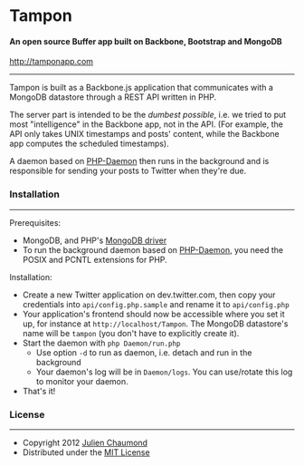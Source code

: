 # Tampon

#### An open source Buffer app built on Backbone, Bootstrap and MongoDB

http://tamponapp.com

---

Tampon is built as a Backbone.js application that communicates with a MongoDB datastore through a REST API written in PHP. 

The server part is intended to be the *dumbest possible*, i.e. we tried to put most "intelligence" in the Backbone app, not in the API. (For example, the API only takes UNIX timestamps and posts' content, while the Backbone app computes the scheduled timestamps).

A daemon based on [PHP-Daemon](https://github.com/shaneharter/PHP-Daemon) then runs in the background and is responsible for sending your posts to Twitter when they're due.


### Installation
---

Prerequisites:

* MongoDB, and PHP's [MongoDB driver](http://www.mongodb.org/display/DOCS/PHP+Language+Center)
* To run the background daemon based on [PHP-Daemon](https://github.com/shaneharter/PHP-Daemon), you need the POSIX and PCNTL extensions for PHP.

Installation:

* Create a new Twitter application on dev.twitter.com, then copy your credentials into `api/config.php.sample` and rename it to `api/config.php`
* Your application's frontend should now be accessible where you set it up, for instance at `http://localhost/Tampon`. The MongoDB datastore's name will be `tampon` (you don't have to explicitly create it).
* Start the daemon with `php Daemon/run.php` 
  * Use option `-d` to run as daemon, i.e. detach and run in the background
  * Your daemon's log will be in `Daemon/logs`. You can use/rotate this log to monitor your daemon.
* That's it!


### License
---
* Copyright 2012 [Julien Chaumond](http://julien-c.fr)
* Distributed under the [MIT License](http://creativecommons.org/licenses/MIT/)